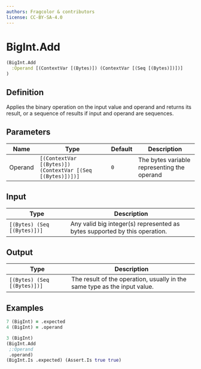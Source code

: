 ```yaml
---
authors: Fragcolor & contributors
license: CC-BY-SA-4.0
---
```



# BigInt.Add

```clojure
(BigInt.Add
  :Operand [(ContextVar [(Bytes)]) (ContextVar [(Seq [(Bytes)])])]
)
```


## Definition

Applies the binary operation on the input value and operand and returns its result, or a sequence of results if input and operand are sequences.


## Parameters

| Name | Type | Default | Description |
|------|------|---------|-------------|
| Operand | `[(ContextVar [(Bytes)]) (ContextVar [(Seq [(Bytes)])])]` | `0` | The bytes variable representing the operand |


## Input

| Type | Description |
|------|-------------|
| `[(Bytes) (Seq [(Bytes)])]` | Any valid big integer(s) represented as bytes supported by this operation. |


## Output

| Type | Description |
|------|-------------|
| `[(Bytes) (Seq [(Bytes)])]` | The result of the operation, usually in the same type as the input value. |


## Examples

```clojure
7 (BigInt) = .expected
4 (BigInt) = .operand

3 (BigInt)
(BigInt.Add
 ;:Operand
 .operand)
(BigInt.Is .expected) (Assert.Is true true)
```
